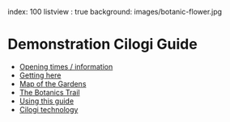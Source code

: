 index: 100
listview : true
background: images/botanic-flower.jpg

# Demonstration Cilogi Guide

* [Opening times / information](contents/info/opening.html)
* [Getting here](contents/info/travel.html)
* [Map of the Gardens](diagrams/map1.html)
* [The Botanics Trail](contents/trail/index.html)
* [Using this guide](contents/info/guide.html)
* [Cilogi technology](contents/info/cilogi-tech.html)
